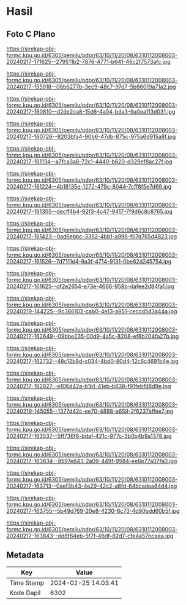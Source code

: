 # Hasil

## Foto C Plano

https://sirekap-obj-formc.kpu.go.id/6305/pemilu/pdpr/63/10/11/20/08/6310112008003-20240217-171625--279511b2-7876-4771-b641-46c2f7573afc.jpg

https://sirekap-obj-formc.kpu.go.id/6305/pemilu/pdpr/63/10/11/20/08/6310112008003-20240217-155918--06b6277b-3ec9-48c7-97d7-5b86019a71a2.jpg

https://sirekap-obj-formc.kpu.go.id/6305/pemilu/pdpr/63/10/11/20/08/6310112008003-20240217-160810--d2de2ca8-15d6-4a04-bda3-9a0ea113d031.jpg

https://sirekap-obj-formc.kpu.go.id/6305/pemilu/pdpr/63/10/11/20/08/6310112008003-20240217-160726--8203bfa4-90b6-47db-875c-975a6d915a8f.jpg

https://sirekap-obj-formc.kpu.go.id/6305/pemilu/pdpr/63/10/11/20/08/6310112008003-20240217-161134--a7fca3a6-72c1-4440-b620-d329ef8ac27f.jpg

https://sirekap-obj-formc.kpu.go.id/6305/pemilu/pdpr/63/10/11/20/08/6310112008003-20240217-161224--4b18135e-1272-479c-8044-7cff8f5e7d69.jpg

https://sirekap-obj-formc.kpu.go.id/6305/pemilu/pdpr/63/10/11/20/08/6310112008003-20240217-161305--decff4b4-92f3-4c47-9417-7f9d6c8c8765.jpg

https://sirekap-obj-formc.kpu.go.id/6305/pemilu/pdpr/63/10/11/20/08/6310112008003-20240217-161423--0ad6ebbc-3352-4bb1-a996-f07d765d4823.jpg

https://sirekap-obj-formc.kpu.go.id/6305/pemilu/pdpr/63/10/11/20/08/6310112008003-20240217-161526--7d7111d4-9a3f-4714-9131-0be82d245754.jpg

https://sirekap-obj-formc.kpu.go.id/6305/pemilu/pdpr/63/10/11/20/08/6310112008003-20240217-161625--df2e2654-e73e-4666-958b-dafee2d84fa1.jpg

https://sirekap-obj-formc.kpu.go.id/6305/pemilu/pdpr/63/10/11/20/08/6310112008003-20240219-144225--9c366102-cab0-4e13-a951-ceccd5d3a44a.jpg

https://sirekap-obj-formc.kpu.go.id/6305/pemilu/pdpr/63/10/11/20/08/6310112008003-20240217-162649--09bbe235-00d9-4a5c-8208-ef8b204fa27b.jpg

https://sirekap-obj-formc.kpu.go.id/6305/pemilu/pdpr/63/10/11/20/08/6310112008003-20240217-162732--48c12b8d-c034-4bd0-80d4-12c6c4691b4e.jpg

https://sirekap-obj-formc.kpu.go.id/6305/pemilu/pdpr/63/10/11/20/08/6310112008003-20240217-162827--e106d42a-b1b1-41eb-b638-f91febf48d9e.jpg

https://sirekap-obj-formc.kpu.go.id/6305/pemilu/pdpr/63/10/11/20/08/6310112008003-20240219-145055--1377d42c-ee70-4888-a659-2f6237affee7.jpg

https://sirekap-obj-formc.kpu.go.id/6305/pemilu/pdpr/63/10/11/20/08/6310112008003-20240217-163537--5ff736f6-bdaf-421c-977c-3b0b4b9a1378.jpg

https://sirekap-obj-formc.kpu.go.id/6305/pemilu/pdpr/63/10/11/20/08/6310112008003-20240217-163634--8597e643-2a09-449f-9584-ee6e77a07fa0.jpg

https://sirekap-obj-formc.kpu.go.id/6305/pemilu/pdpr/63/10/11/20/08/6310112008003-20240217-163713--0aef3b43-4e29-42c2-a8fd-64bcadea84d4.jpg

https://sirekap-obj-formc.kpu.go.id/6305/pemilu/pdpr/63/10/11/20/08/6310112008003-20240217-163755--5b49d769-20e8-4230-8c73-4d90bdd60b5f.jpg

https://sirekap-obj-formc.kpu.go.id/6305/pemilu/pdpr/63/10/11/20/08/6310112008003-20240217-163843--dd8f64eb-5f7f-46df-82d7-cfe4a57bceea.jpg


## Metadata

| Key        | Value               |
| ---------- | ------------------- |
| Time Stamp | 2024-02-25 14:03:41 |
| Kode Dapil | 6302                |



